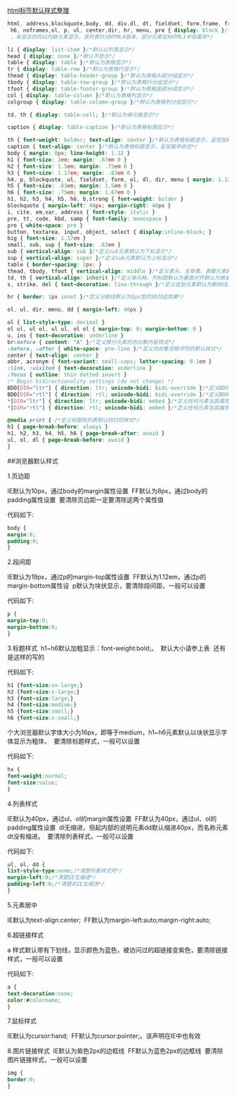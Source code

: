 [html标签默认样式整理 ](http://www.cnblogs.com/wangmars/p/3241889.html)



```css
html, address,blockquote,body, dd, div,dl, dt, fieldset, form,frame, frameset,h1, h2, h3, h4,h5,
 h6, noframes,ol, p, ul, center,dir, hr, menu, pre { display: block }/*以上列表元素默认状态下以块状显示
 ，未显示的将以内联元素显示，该列表针对HTML4版本，部分元素在XHTML1中将废弃*/ 

li { display: list-item }/*默认以列表显示*/ 
head { display: none }/*默认不显示*/ 
table { display: table }/*默认为表格显示*/ 
tr { display: table-row }/*默认为表格行显示*/ 
thead { display: table-header-group }/*默认为表格头部分组显示*/ 
tbody { display: table-row-group }/*默认为表格行分组显示*/ 
tfoot { display: table-footer-group }/*默认为表格底部分组显示*/ 
col { display: table-column }/*默认为表格列显示*/ 
colgroup { display: table-column-group }/*默认为表格列分组显示*/ 

td, th { display: table-cell; }/*默认为单元格显示*/ 

caption { display: table-caption }/*默认为表格标题显示*/ 

th { font-weight: bolder; text-align: center }/*默认为表格标题显示，呈现加粗居中状态*/ 
caption { text-align: center }/*默认为表格标题显示，呈现居中状态*/ 
body { margin: 8px; line-height: 1.12 } 
h1 { font-size: 2em; margin: .67em 0 } 
h2 { font-size: 1.5em; margin: .75em 0 } 
h3 { font-size: 1.17em; margin: .83em 0 } 
h4, p, blockquote, ul, fieldset, form, ol, dl, dir, menu { margin: 1.12em 0 } 
h5 { font-size: .83em; margin: 1.5em 0 } 
h6 { font-size: .75em; margin: 1.67em 0 } 
h1, h2, h3, h4, h5, h6, b,strong { font-weight: bolder } 
blockquote { margin-left: 40px; margin-right: 40px } 
i, cite, em,var, address { font-style: italic } 
pre, tt, code, kbd, samp { font-family: monospace } 
pre { white-space: pre } 
button, textarea, input, object, select { display:inline-block; } 
big { font-size: 1.17em } 
small, sub, sup { font-size: .83em } 
sub { vertical-align: sub }/*定义sub元素默认为下标显示*/ 
sup { vertical-align: super }/*定义sub元素默认为上标显示*/ 
table { border-spacing: 2px; } 
thead, tbody, tfoot { vertical-align: middle }/*定义表头、主体表、表脚元素默认为垂直对齐*/ 
td, th { vertical-align: inherit }/*定义单元格、列标题默认为垂直对齐默认为继承*/ 
s, strike, del { text-decoration: line-through }/*定义这些元素默认为删除线显示*/ 

hr { border: 1px inset }/*定义分割线默认为1px宽的3D凹边效果*/ 

ol, ul, dir, menu, dd { margin-left: 40px } 

ol { list-style-type: decimal } 
ol ul, ul ol, ul ul, ol ol { margin-top: 0; margin-bottom: 0 } 
u, ins { text-decoration: underline } 
br:before { content: "A" }/*定义换行元素的伪对象内容样式*/ 
:before, :after { white-space: pre-line }/*定义伪对象空格字符的默认样式*/ 
center { text-align: center } 
abbr, acronym { font-variant: small-caps; letter-spacing: 0.1em } 
:link, :visited { text-decoration: underline } 
:focus { outline: thin dotted invert } 
/* Begin bidirectionality settings (do not change) */ 
BDO[DIR="ltr"] { direction: ltr; unicode-bidi: bidi-override }/*定义BDO元素当其属性为DIR="ltr"时的默认文本读写显示顺序*/ 
BDO[DIR="rtl"] { direction: rtl; unicode-bidi: bidi-override }/*定义BDO元素当其属性为DIR="rtl"时的默认文本读写显示顺序*/ 
*[DIR="ltr"] { direction: ltr; unicode-bidi: embed }/*定义任何元素当其属性为DIR="ltr"时的默认文本读写显示顺序*/ 
*[DIR="rtl"] { direction: rtl; unicode-bidi: embed }/*定义任何元素当其属性为DIR="rtl"时的默认文本读写显示顺序*/ 

@media print { /*定义标题和列表默认的打印样式*/ 
h1 { page-break-before: always } 
h1, h2, h3, h4, h5, h6 { page-break-after: avoid } 
ul, ol, dl { page-break-before: avoid } 
} 

```

##浏览器默认样式 

1.页边距 

IE默认为10px，通过body的margin属性设置 
FF默认为8px，通过body的padding属性设置 
要清除页边距一定要清除这两个属性值 


代码如下:

```css
body { 
margin:0; 
padding:0; 
} 
```

2.段间距 

IE默认为19px，通过p的margin-top属性设置 
FF默认为1.12em，通过p的margin-bottom属性设 
p默认为块状显示，要清除段间距，一般可以设置 


代码如下:

```css
p { 
margin-top:0; 
margin-bottom:0; 
} 
```

3.标题样式 
h1~h6默认加粗显示：font-weight:bold;。 
默认大小请参上表 
还有是这样的写的 


代码如下:

```css
h1 {font-size:xx-large;} 
h2 {font-size:x-large;} 
h3 {font-size:large;} 
h4 {font-size:medium;} 
h5 {font-size:small;} 
h6 {font-size:x-small;} 
```

个大浏览器默认字体大小为16px，即等于medium，h1~h6元素默认以块状显示字体显示为粗体， 
要清除标题样式，一般可以设置 


代码如下:

```css
hx { 
font-weight:normal; 
font-size:value; 
} 
```

4.列表样式 

IE默认为40px，通过ul、ol的margin属性设置 
FF默认为40px，通过ul、ol的padding属性设置 
dl无缩进，但起内部的说明元素dd默认缩进40px，而名称元素dt没有缩进。 
要清除列表样式，一般可以设置 


代码如下:

```css
ul, ol, dd { 
list-style-type:none;/*清楚列表样式符*/ 
margin-left:0;/*清楚IE左缩进*/ 
padding-left:0;/*清楚非IE左缩进*/ 
} 
```

5.元素居中 

IE默认为text-align:center; 
FF默认为margin-left:auto;margin-right:auto; 

6.超链接样式 

a 样式默认带有下划线，显示颜色为蓝色，被访问过的超链接变紫色，要清除链接样式，一般可以设置 


代码如下:

```css
a { 
text-decoration:none; 
color:#colorname; 
} 
```

7.鼠标样式 

IE默认为cursor:hand; 
FF默认为cursor:pointer;。该声明在IE中也有效 

8.图片链接样式 
IE默认为紫色2px的边框线 
FF默认为蓝色2px的边框线 
要清除图片链接样式，一般可以设置

```css
img { 
border:0; 
}
```